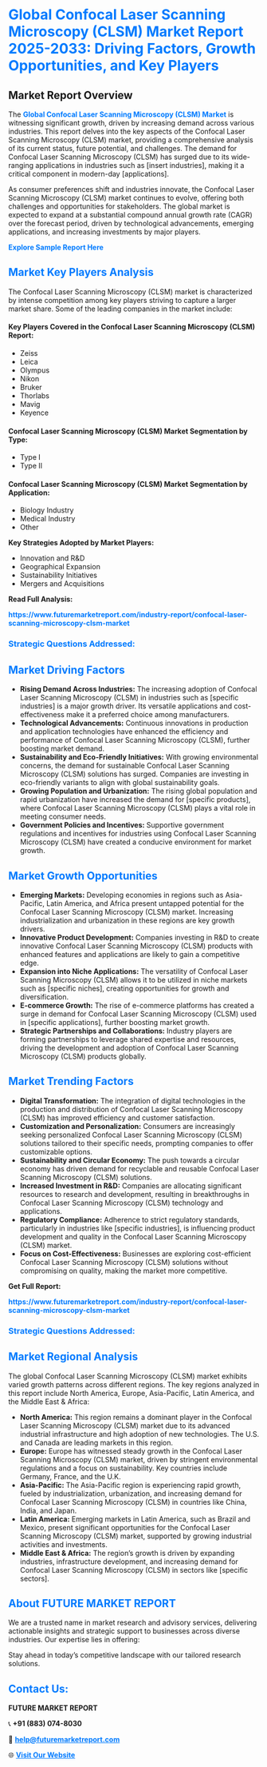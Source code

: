 <h1 style="color: #007BFF;">Global Confocal Laser Scanning Microscopy (CLSM) Market Report 2025-2033: Driving Factors, Growth Opportunities, and Key Players</h1>

<section id="overview">
<h2>Market Report Overview</h2>
<p>The <a href="https://www.futuremarketreport.com/industry-report/confocal-laser-scanning-microscopy-clsm-market" style="color: #007BFF; text-decoration: none;"><strong>Global Confocal Laser Scanning Microscopy (CLSM) Market</strong></a> is witnessing significant growth, driven by increasing demand across various industries. This report delves into the key aspects of the Confocal Laser Scanning Microscopy (CLSM) market, providing a comprehensive analysis of its current status, future potential, and challenges. The demand for Confocal Laser Scanning Microscopy (CLSM) has surged due to its wide-ranging applications in industries such as [insert industries], making it a critical component in modern-day [applications].</p>
<p>As consumer preferences shift and industries innovate, the Confocal Laser Scanning Microscopy (CLSM) market continues to evolve, offering both challenges and opportunities for stakeholders. The global market is expected to expand at a substantial compound annual growth rate (CAGR) over the forecast period, driven by technological advancements, emerging applications, and increasing investments by major players.</p>
</section>

<section id="overview">
<p><a href="https://www.futuremarketreport.com/request-sample/reportId=83690" style="color: #007BFF; text-decoration: none;"><strong>Explore Sample Report Here</strong></a></p>
</section>

<section id="key-players">
<h2 style="color: #007BFF;">Market Key Players Analysis</h2>
<p>The Confocal Laser Scanning Microscopy (CLSM) market is characterized by intense competition among key players striving to capture a larger market share. Some of the leading companies in the market include:</p>
<h4>Key Players Covered in the Confocal Laser Scanning Microscopy (CLSM) Report:</h4>
<ul><li>Zeiss</li><li>Leica</li><li>Olympus</li><li>Nikon</li><li>Bruker</li><li>Thorlabs</li><li>Mavig</li><li>Keyence</li></ul>
<h4>Confocal Laser Scanning Microscopy (CLSM) Market Segmentation by Type:</h4>
<ul><li>Type I</li><li>Type II</li></ul>

<h4>Confocal Laser Scanning Microscopy (CLSM) Market Segmentation by Application:</h4>
<ul><li>Biology Industry</li><li>Medical Industry</li><li>Other</li></ul>
<p><strong>Key Strategies Adopted by Market Players:</strong></p>
<ul>
<li>Innovation and R&D</li>
<li>Geographical Expansion</li>
<li>Sustainability Initiatives</li>
<li>Mergers and Acquisitions</li>
</ul>
</section>

<section>
<p><strong>Read Full Analysis: </strong></p><a href="https://www.futuremarketreport.com/industry-report/confocal-laser-scanning-microscopy-clsm-market" style="color: #007BFF; text-decoration: none;"><strong>https://www.futuremarketreport.com/industry-report/confocal-laser-scanning-microscopy-clsm-market</strong></a>
<h3 style="color: #007BFF;">Strategic Questions Addressed:</h3>
</section>

<section id="driving-factors">
<h2 style="color: #007BFF;">Market Driving Factors</h2>
<ul>
<li><strong>Rising Demand Across Industries:</strong> The increasing adoption of Confocal Laser Scanning Microscopy (CLSM) in industries such as [specific industries] is a major growth driver. Its versatile applications and cost-effectiveness make it a preferred choice among manufacturers.</li>
<li><strong>Technological Advancements:</strong> Continuous innovations in production and application technologies have enhanced the efficiency and performance of Confocal Laser Scanning Microscopy (CLSM), further boosting market demand.</li>
<li><strong>Sustainability and Eco-Friendly Initiatives:</strong> With growing environmental concerns, the demand for sustainable Confocal Laser Scanning Microscopy (CLSM) solutions has surged. Companies are investing in eco-friendly variants to align with global sustainability goals.</li>
<li><strong>Growing Population and Urbanization:</strong> The rising global population and rapid urbanization have increased the demand for [specific products], where Confocal Laser Scanning Microscopy (CLSM) plays a vital role in meeting consumer needs.</li>
<li><strong>Government Policies and Incentives:</strong> Supportive government regulations and incentives for industries using Confocal Laser Scanning Microscopy (CLSM) have created a conducive environment for market growth.</li>
</ul>
</section>

<section id="growth-opportunities">
<h2 style="color: #007BFF;">Market Growth Opportunities</h2>
<ul>
<li><strong>Emerging Markets:</strong> Developing economies in regions such as Asia-Pacific, Latin America, and Africa present untapped potential for the Confocal Laser Scanning Microscopy (CLSM) market. Increasing industrialization and urbanization in these regions are key growth drivers.</li>
<li><strong>Innovative Product Development:</strong> Companies investing in R&D to create innovative Confocal Laser Scanning Microscopy (CLSM) products with enhanced features and applications are likely to gain a competitive edge.</li>
<li><strong>Expansion into Niche Applications:</strong> The versatility of Confocal Laser Scanning Microscopy (CLSM) allows it to be utilized in niche markets such as [specific niches], creating opportunities for growth and diversification.</li>
<li><strong>E-commerce Growth:</strong> The rise of e-commerce platforms has created a surge in demand for Confocal Laser Scanning Microscopy (CLSM) used in [specific applications], further boosting market growth.</li>
<li><strong>Strategic Partnerships and Collaborations:</strong> Industry players are forming partnerships to leverage shared expertise and resources, driving the development and adoption of Confocal Laser Scanning Microscopy (CLSM) products globally.</li>
</ul>
</section>

<section id="trending-factors">
<h2 style="color: #007BFF;">Market Trending Factors</h2>
<ul>
<li><strong>Digital Transformation:</strong> The integration of digital technologies in the production and distribution of Confocal Laser Scanning Microscopy (CLSM) has improved efficiency and customer satisfaction.</li>
<li><strong>Customization and Personalization:</strong> Consumers are increasingly seeking personalized Confocal Laser Scanning Microscopy (CLSM) solutions tailored to their specific needs, prompting companies to offer customizable options.</li>
<li><strong>Sustainability and Circular Economy:</strong> The push towards a circular economy has driven demand for recyclable and reusable Confocal Laser Scanning Microscopy (CLSM) solutions.</li>
<li><strong>Increased Investment in R&D:</strong> Companies are allocating significant resources to research and development, resulting in breakthroughs in Confocal Laser Scanning Microscopy (CLSM) technology and applications.</li>
<li><strong>Regulatory Compliance:</strong> Adherence to strict regulatory standards, particularly in industries like [specific industries], is influencing product development and quality in the Confocal Laser Scanning Microscopy (CLSM) market.</li>
<li><strong>Focus on Cost-Effectiveness:</strong> Businesses are exploring cost-efficient Confocal Laser Scanning Microscopy (CLSM) solutions without compromising on quality, making the market more competitive.</li>
</ul>
</section>

<section>
<p><strong>Get Full Report: </strong></p><a href="https://www.futuremarketreport.com/industry-report/confocal-laser-scanning-microscopy-clsm-market" style="color: #007BFF; text-decoration: none;"><strong>https://www.futuremarketreport.com/industry-report/confocal-laser-scanning-microscopy-clsm-market</strong></a>
<h3 style="color: #007BFF;">Strategic Questions Addressed:</h3>
</section>


<section id="regional-analysis">
<h2 style="color: #007BFF;">Market Regional Analysis</h2>
<p>The global Confocal Laser Scanning Microscopy (CLSM) market exhibits varied growth patterns across different regions. The key regions analyzed in this report include North America, Europe, Asia-Pacific, Latin America, and the Middle East & Africa:</p>
<ul>
<li><strong>North America:</strong> This region remains a dominant player in the Confocal Laser Scanning Microscopy (CLSM) market due to its advanced industrial infrastructure and high adoption of new technologies. The U.S. and Canada are leading markets in this region.</li>
<li><strong>Europe:</strong> Europe has witnessed steady growth in the Confocal Laser Scanning Microscopy (CLSM) market, driven by stringent environmental regulations and a focus on sustainability. Key countries include Germany, France, and the U.K.</li>
<li><strong>Asia-Pacific:</strong> The Asia-Pacific region is experiencing rapid growth, fueled by industrialization, urbanization, and increasing demand for Confocal Laser Scanning Microscopy (CLSM) in countries like China, India, and Japan.</li>
<li><strong>Latin America:</strong> Emerging markets in Latin America, such as Brazil and Mexico, present significant opportunities for the Confocal Laser Scanning Microscopy (CLSM) market, supported by growing industrial activities and investments.</li>
<li><strong>Middle East & Africa:</strong> The region’s growth is driven by expanding industries, infrastructure development, and increasing demand for Confocal Laser Scanning Microscopy (CLSM) in sectors like [specific sectors].</li>
</ul>
</section>

<footer>
<h2 style="color: #007BFF;">About FUTURE MARKET REPORT</h2>
<p>We are a trusted name in market research and advisory services, delivering actionable insights and strategic support to businesses across diverse industries. Our expertise lies in offering:</p>

<p>Stay ahead in today’s competitive landscape with our tailored research solutions.</p>

<h2 style="color: #007BFF;">Contact Us:</h2>
<p><strong>FUTURE MARKET REPORT</strong></p>
<p>📞 <strong>+91 (883) 074-8030</strong></p>
<p>📧 <strong><a href="mailto:help@futuremarketreport.com" style="color: #007BFF;">help@futuremarketreport.com</a></strong></p>
<p>🌐 <strong><a href="https://www.futuremarketreport.com/" style="color: #007BFF;">Visit Our Website</a></strong></p>
</footer>